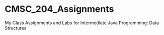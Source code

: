 # CMSC_204_Assignments

My Class Assignments and Labs for Intermediate Java Programming: Data Structures

